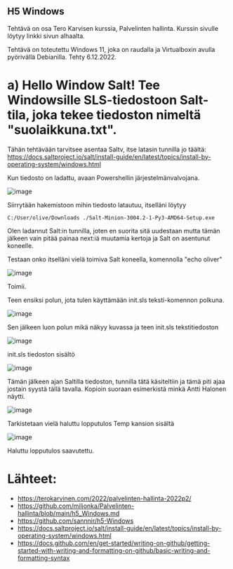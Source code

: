 ## H5 Windows
Tehtävä on osa Tero Karvisen kurssia, Palvelinten hallinta. Kurssin sivulle löytyy linkki sivun alhaalta.

Tehtävä on toteutettu Windows 11, joka on raudalla ja Virtualboxin avulla pyörivällä Debianilla. Tehty 6.12.2022.

# a) Hello Window Salt! Tee Windowsille SLS-tiedostoon Salt-tila, joka tekee tiedoston nimeltä "suolaikkuna.txt".

Tähän tehtävään tarvitsee asentaa Saltv, itse latasin tunnilla jo täältä: https://docs.saltproject.io/salt/install-guide/en/latest/topics/install-by-operating-system/windows.html

Kun tiedosto on ladattu, avaan Powershellin järjestelmänvalvojana. 

![image](https://user-images.githubusercontent.com/117892213/205885181-0d707a15-ee9d-4ee1-ade5-ece19d7bce6e.png)

Siirrytään hakemistoon mihin tiedosto latautuu, itselläni löytyy

    C:/User/olive/Downloads ./Salt-Minion-3004.2-1-Py3-AMD64-Setup.exe 

Olen ladannut Salt:in tunnilla, joten en suorita sitä uudestaan mutta tämän jälkeen vain pitää painaa next:iä muutamia kertoja ja Salt on asentunut koneelle.

Testaan onko itselläni vielä toimiva Salt koneella, komennolla "echo oliver"

   ![image](https://user-images.githubusercontent.com/117892213/205886384-72a7ba98-40b8-45da-99c0-93efe725fad2.png)

Toimii. 

Teen ensiksi polun, jota tulen käyttämään init.sls teksti-komennon polkuna. 

![image](https://user-images.githubusercontent.com/117892213/205889436-6a93760e-99a2-4d23-9b4e-0bfa04de1c43.png)


Sen jälkeen luon polun mikä näkyy kuvassa ja teen init.sls tekstitiedoston

![image](https://user-images.githubusercontent.com/117892213/205888942-82e2a0c3-8e6d-4dfc-81d0-7ecb2dde1cd0.png)

init.sls tiedoston sisältö

![image](https://user-images.githubusercontent.com/117892213/205889822-7e68aaf3-ed42-48c7-87fa-06821ae8cb37.png)

Tämän jälkeen ajan Saltilla tiedoston, tunnilla tätä käsiteltiin ja tämä piti ajaa jostain syystä tällä tavalla. Kopioin suoraan esimerkistä minkä Antti Halonen näytti.

![image](https://user-images.githubusercontent.com/117892213/205890401-00d8d2c5-34e0-4e43-b1f8-a15d1008941d.png)

Tarkistetaan vielä haluttu lopputulos Temp kansion sisältä

![image](https://user-images.githubusercontent.com/117892213/205890555-340ccdd8-a776-4f43-8716-7a9286b4d541.png)

Haluttu lopputulos saavutettu.


# Lähteet:

- https://terokarvinen.com/2022/palvelinten-hallinta-2022p2/
- https://github.com/miljonka/Palvelinten-hallinta/blob/main/h5_Windows.md
- https://github.com/sannnir/h5-Windows
- https://docs.saltproject.io/salt/install-guide/en/latest/topics/install-by-operating-system/windows.html
- https://docs.github.com/en/get-started/writing-on-github/getting-started-with-writing-and-formatting-on-github/basic-writing-and-formatting-syntax


